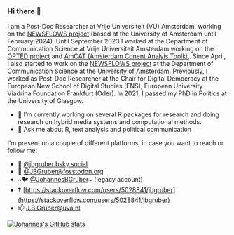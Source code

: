 ### Hi there 👋

I am a Post-Doc Researcher at Vrije Universiteit (VU) Amsterdam, working on the [NEWSFLOWS project](https://newsflows.eu/) (based at the University of Amsterdam until February 2024).
Until September 2023 I worked at the  Department of Communication Science at Vrije Universiteit Amsterdam working on the [OPTED project](https://opted.eu/team/wp7-pre-processing-storage-and-data-sharing/johannes-b-gruber/) and [AmCAT (Amsterdam Conent Analyis Toolkit](https://amcat.nl/).
Since April, I also started to work on the [NEWSFLOWS project](https://newsflows.eu/) at the Department of Communication Science at the University of Amsterdam.
Previously, I worked as Post-Doc Researcher at the Chair for Digital Democracy at the European New School of Digital Studies (ENS), European University Viadrina Foundation Frankfurt (Oder).
In 2021, I passed my PhD in Politics at the University of Glasgow.

- 🔭 I’m currently working on several R packages for research and doing research on hybrid media systems and computational methods.
- 💬 Ask me about R, text analysis and political communication

I'm present on a couple of different platforms, in case you want to reach or follow me:

- 🦋 [@jbgruber.bsky.social](https://bsky.app/profile/jbgruber.bsky.social)
- :elephant: <a rel="me" href="https://fosstodon.org/@JBGruber">@JBGruber@fosstodon.org</a>
- ~:bird: [@JohannesBGruber](https://twitter.com/JohannesBGruber)~ (legacy account)
- :question: [https://stackoverflow.com/users/5028841/jbgruber](https://stackoverflow.com/users/5028841/jbgruber)
- 📫 [J.B.Gruber@uva.nl](mailto:J.B.Gruber@uva.nl)

<!--
**JBGruber/JBGruber** is a ✨ _special_ ✨ repository because its `README.md` (this file) appears on your GitHub profile.

Here are some ideas to get you started:

- 🔭 I’m currently working on ...
- 🌱 I’m currently learning ...
- 👯 I’m looking to collaborate on ...
- 🤔 I’m looking for help with ...
- 💬 Ask me about ...
- 📫 How to reach me: ...
- 😄 Pronouns: ...
- ⚡ Fun fact: ...
-->

[![Johannes's GitHub stats](https://github-readme-stats.vercel.app/api?username=JBGruber&theme=panda&show_icons=true&hide_rank=true)](https://github.com/anuraghazra/github-readme-stats)
